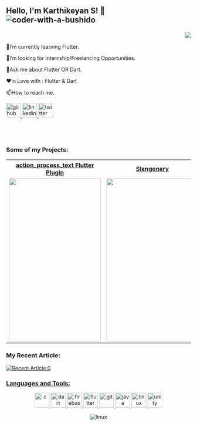 <!--
**coder-with-a-bushido/coder-with-a-bushido** is a ✨ _special_ ✨ repository because its `README.md` (this file) appears on your GitHub profile.

Here are some ideas to get you started:


- 🔭 I’m currently working on ...
- 🌱 I’m currently learning ...
-  I’m looking to collaborate on ...
- 🤔 I’m looking for help with ...
- 💬 Ask me about ...
- 📫 How to reach me: ...
- 😄 Pronouns: ...
- ⚡ Fun fact: ...
-->
## Hello, I'm Karthikeyan S! :wave:     <img src="https://komarev.com/ghpvc/?username=coder-with-a-bushido&label=Profile%20views&color=0e75b6&style=flat" alt="coder-with-a-bushido" /> </p>

<section>
     <div>
     <img src="https://media.giphy.com/media/PiQejEf31116URju4V/giphy.gif" style="max-width:60%" align="right">
     </div>
     <div>
          <BR>
          <p>🌱I’m currently learning Flutter.</p>
          <p>👯I’m looking for Internship/Freelancing Opportunities.</p>
          <p>💬Ask me about Flutter OR Dart.</p>
          <p>❤️In Love with : Flutter & Dart</p>
          <p>📫How to reach me.</p>
          <a href="https://github.com/coder-with-a-bushido">
          <img src='https://cdn.jsdelivr.net/npm/simple-icons@3.0.1/icons/github.svg'  alt='github' height='40'>
          </a>
          <a href="https://www.linkedin.com/in/karthikeyanssvk/">
          <img src='https://cdn.jsdelivr.net/npm/simple-icons@3.0.1/icons/linkedin.svg' alt='linkedin' height='40'>
          </a>
          <a href="https://twitter.com/_KarthikeyanS_">
          <img src='https://cdn.jsdelivr.net/npm/simple-icons@3.0.1/icons/twitter.svg' alt='twitter' height='40'>
          </a>
     </div>
<BR><BR><BR>     
</section>
<h3 align="left">Some of my Projects:</h3>
     <table>
          <tr>
               <th><a href="https://github.com/coder-with-a-bushido/ACTION_PROCESS_TEXT-Flutter">action_process_text Flutter Plugin</a></th>
               <th><a href="https://github.com/coder-with-a-bushido/slangonary">Slangonary</th>
          </tr>
          <tr>
               <td><img src="https://imgur.com/2sikhjG.gif" height=444 width=250></td>
               <td><img src="https://imgur.com/1VO93Lv.gif" height=444 width=250></td>
          </tr>
     </table>


<h3 align="left">My Recent Article:</h3>
<a target="_blank" href="https://github-readme-medium-recent-article.vercel.app/medium/@coder_with_a_bushido/0"><img src="https://github-readme-medium-recent-article.vercel.app/medium/@coder_with_a_bushido/0" alt="Recent Article 0"> 


<h3 align="left">Languages and Tools:</h3>
<p align="center"> <a href="https://www.cprogramming.com/" target="_blank"> <img src="https://devicons.github.io/devicon/devicon.git/icons/c/c-original.svg" alt="c" width="40" height="40"/> </a> <a href="https://dart.dev" target="_blank"> <img src="https://www.vectorlogo.zone/logos/dartlang/dartlang-icon.svg" alt="dart" width="40" height="40"/> </a> <a href="https://firebase.google.com/" target="_blank"> <img src="https://www.vectorlogo.zone/logos/firebase/firebase-icon.svg" alt="firebase" width="40" height="40"/> </a> <a href="https://flutter.dev" target="_blank"> <img src="https://www.vectorlogo.zone/logos/flutterio/flutterio-icon.svg" alt="flutter" width="40" height="40"/> </a> <a href="https://git-scm.com/" target="_blank"> <img src="https://www.vectorlogo.zone/logos/git-scm/git-scm-icon.svg" alt="git" width="40" height="40"/> </a> <a href="https://www.java.com" target="_blank"> <img src="https://devicons.github.io/devicon/devicon.git/icons/java/java-original-wordmark.svg" alt="java" width="40" height="40"/> </a> <a href="https://www.linux.org/" target="_blank"> <img src="https://devicons.github.io/devicon/devicon.git/icons/linux/linux-original.svg" alt="linux" width="40" height="40"/> </a> <a href="https://unity.com/" target="_blank"> <img src="https://www.vectorlogo.zone/logos/unity3d/unity3d-icon.svg" alt="unity" width="40" height="40"/> </a> </p>


<p align="center">
     <img src="https://github-readme-stats.vercel.app/api?username=coder-with-a-bushido&&show_icons=true&count_private=true&title_color=ffffff&icon_color=ffbf00&text_color=ffffff&bg_color=27363e" alt="linux" />
</p>
